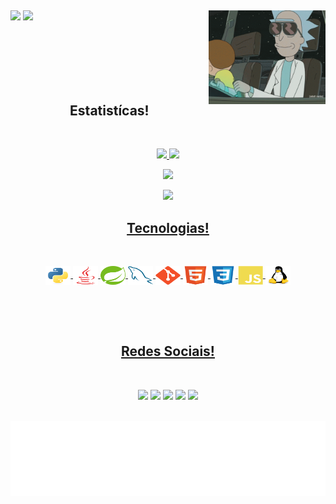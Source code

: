 ## <img height = "150em" align = "right" alt = "Obito" src = "https://github.com/Samuel-Melo/Samuel-Melo/blob/main/rick.gif?raw=true" style = "max-width: 100%;"/>
![](https://komarev.com/ghpvc/?username=Samuel-Melo&color=brightgreen) ![](https://visitor-badge.glitch.me/badge?page_id=Samuel-Melo.Samuel-Melo)
  
  <br>
  <br>
  <br>
  <br>
  <br>
  
  <h2 align="center">
  Estatistícas!
  </h2>
  
  <br>

  <div>
    <a href="https://github.com/Samuel-Melo">
      <p align = "center">
  <img  src = "https://github-readme-stats.vercel.app/api?username=Samuel-Melo&show_icons=true&theme=radical&line_height=27"/>
  <img src = "https://github-readme-stats.vercel.app/api/top-langs/?username=Samuel-Melo&hide=html,css,java,shaderlab,kotlin,hlsl&theme=radical"/>
</p>

<p align = "center">
 <img  src="https://github-readme-streak-stats.herokuapp.com/?user=Samuel-Melo&show_icons=true&locale=en&layout=compact&theme=radical&line_height=0" />
</p> 

<p align = "center">
 <img src="https://activity-graph.herokuapp.com/graph?username=Samuel-Melo&theme=redical"/>
</p> 

    
  <div style = "display: inline_block">

  <h2 align="center">
  Tecnologias!
  </h2>
    
  <br>
    
  <p align="center">
    
  <img align = "center" alt = "Python" height = "30" width = "40" src = "https://raw.githubusercontent.com/devicons/devicon/master/icons/python/python-original.svg "/>

  <img align = "center" alt = "Java" height = "30" width = "40" src = "https://raw.githubusercontent.com/devicons/devicon/master/icons/java/java-plain.svg "/>

  <img align = "center" alt = "Springboot" height = "30" width = "40" src = "https://raw.githubusercontent.com/devicons/devicon/master/icons/spring/spring-original.svg "/>

 <img align = "center" alt = "Mysql" height = "30" width = "40" src = "https://raw.githubusercontent.com/devicons/devicon/master/icons/mysql/mysql-plain.svg "/>

  <img align = "center" alt = "Git" height = "30" width = "40" src = "https://raw.githubusercontent.com/devicons/devicon/master/icons/git/git-plain.svg "/>

  <img align = "center" alt = "Html" height = "30" width = "40" src = "https://raw.githubusercontent.com/devicons/devicon/master/icons/html5/html5-original.svg "/>

  <img align = "center" alt = "Css" height = "30" width = "40" src = "https://raw.githubusercontent.com/devicons/devicon/master/icons/css3/css3-original.svg "/>
  
  <img align = "center" alt = "Javascript" height = "30" width = "40" src = "https://raw.githubusercontent.com/devicons/devicon/master/icons/javascript/javascript-plain.svg "/>
  
  <img align = "center" alt = "Linux" height = "30" width = "40" src = "https://raw.githubusercontent.com/devicons/devicon/master/icons/linux/linux-original.svg "/>
  
  </p>

</div>
      
<br>
<br>
<br>

<h2 align="center">
Redes Sociais!
</h2>
      
<br>

<div align="center">

<a href="https://www.instagram.com/zsamuel_meloz/" target="_blank" ><img height="25em" src="https://img.shields.io/badge/-Instagram-af4c4d?style=flat-square&logo=Instagram&logoColor=white"/></a>
<a href="mailto:samueldemelo43@gmail.com" target="_blank"><img height="25em" src="https://img.shields.io/badge/-Gmail-db4a39?style=flat-square&logo=Gmail&logoColor=white"/></a>
<a href="https://www.linkedin.com/in/samuel-melo-/" target="_blank"><img height="25em" src="https://img.shields.io/badge/-Linkedin-0e76a8?style=flat-square&logo=Linkedin&logoColor=white"/></a>
<a href="https://twitter.com/_SamuelMelo_" target="_blank"><img height="25em" src="https://img.shields.io/badge/-Twitter-00acee?style=flat-square&logo=twitter&logoColor=white"/></a>
<a href="https://youtube.com/channel/UCGgVPXc4RQpZawenC642hSA" target="_blank"><img height="25em" src="https://img.shields.io/badge/-YouTube-B2071D?style=flat-square&logo=YouTube&logoColor=white"/></a>


<!-- <img height="25em" src="https://img.shields.io/badge/-Linktree-65da65?style=flat-square&logo=linktree&logoColor=white&link=https://linktr.ee/josevictorsantos"/> -->
     
  <br>
 
  <img height="120" alt="Obrigado por visitar meu perfil! Volte sempre!" width="100%" src="https://raw.githubusercontent.com/Samuel-Melo/Samuel-Melo/dfb7673104464936b2598243c89611df68ad00eb/obg.svg" />

</div>
